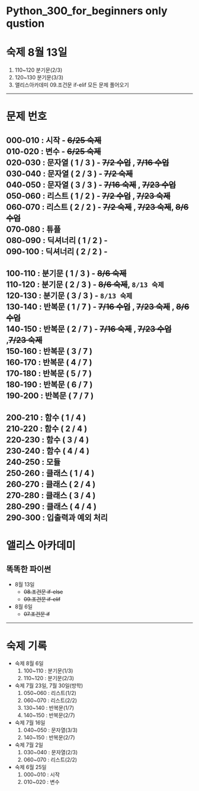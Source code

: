 # Python_300_for_beginners only qustion

# 숙제 8월 13일
1. 110~120 분기문(2/3)
2. 120~130 분기문(3/3)
3. 앨리스아카데미 09.조건문 if-elif 모든 문제 풀어오기
---

# 문제 번호  

000-010 : 시작              - ~~6/25 숙제~~  
010-020 : 변수              - ~~6/25 숙제~~  
020-030 : 문자열 ( 1 / 3 )  - ~~7/2 수업~~ , ~~7/16 수업~~   
030-040 : 문자열 ( 2 / 3 )  - ~~7/2 숙제~~  
040-050 : 문자열 ( 3 / 3 )  - ~~7/16 숙제~~ , ~~7/23 수업~~   
050-060 : 리스트 ( 1 / 2 )  - ~~7/2 수업~~  , ~~7/23 숙제~~    
060-070 : 리스트 ( 2 / 2 )  - ~~7/2 숙제~~  , ~~7/23 숙제~~, ~~8/6 수업~~  
070-080 : 튜플  
080-090 : 딕셔너리 ( 1 / 2 ) -   
090-100 : 딕셔너리 ( 2 / 2 ) -  
---------------------------------------  
100-110 : 분기문 ( 1 / 3 ) - ~~8/6 숙제~~  
110-120 : 분기문 ( 2 / 3 ) - ~~8/6 숙제~~, `8/13 숙제`  
120-130 : 분기문 ( 3 / 3 ) - `8/13 숙제`   
130-140 : 반복문 ( 1 / 7 ) - ~~7/16 수업~~ , ~~7/23 숙제~~ , ~~8/6 수업~~   
140-150 : 반복문 ( 2 / 7 ) - ~~7/16 숙제~~ , ~~7/23 수업~~ ,~~7/23 숙제~~    
150-160 : 반복문 ( 3 / 7 )    
160-170 : 반복문 ( 4 / 7 )   
170-180 : 반복문 ( 5 / 7 )  
180-190 : 반복문 ( 6 / 7 )  
190-200 : 반복문 ( 7 / 7 )  
---------------------------------------  
200-210 : 함수 ( 1 / 4 )  
210-220 : 함수 ( 2 / 4 )  
220-230 : 함수 ( 3 / 4 )  
230-240 : 함수 ( 4 / 4 )  
240-250 : 모듈  
250-260 : 클래스 ( 1 / 4 )  
260-270 : 클래스 ( 2 / 4 )  
270-280 : 클래스 ( 3 / 4 )  
280-290 : 클래스 ( 4 / 4 )  
290-300 : 입출력과 예외 처리  
---------------------------------------
# 앨리스 아카데미

## 똑똑한 파이썬
- 8월 13일
  - ~~08.조건문 if-else~~
  - ~~09.조건문 if-elif~~
- 8월 6일
  - ~~07.조건문 if~~
  
----------------------------------------

# 숙제 기록
- 숙제 8월 6일
  1. 100~110 : 분기문(1/3)
  2. 110~120 : 분기문(2/3)
- 숙제 7월 23일, 7월 30일(방학)
  1. 050~060 : 리스트(1/2)
  2. 060~070 : 리스트(2/2)
  3. 130~140 : 반복문(1/7)
  4. 140~150 : 반복문(2/7)
- 숙제 7월 16일 
  1. 040~050 : 문자열(3/3)
  2. 140~150 : 반복문(2/7)
- 숙제 7월 2일
  1. 030~040 : 문자열(2/3)
  2. 060~070 : 리스트(2/2)
- 숙제 6월 25일 
  1. 000~010 : 시작
  2. 010~020 : 변수
